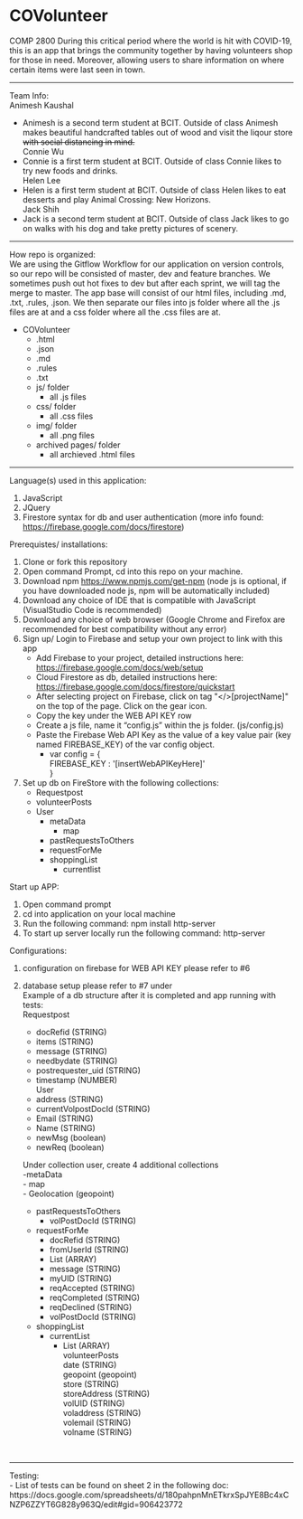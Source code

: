 # COVolunteer
COMP 2800
During this critical period where the world is hit with COVID-19, this is an app that brings the community together by having volunteers shop for those in need. Moreover, allowing users to share information on where certain items were last seen in town.
<hr>

Team Info:<br>
Animesh Kaushal<br>
- Animesh is a second term student at BCIT. Outside of class Animesh makes beautiful handcrafted tables out of wood and visit the liqour store <del>with social distancing in mind.</del><br>
Connie Wu<br>
- Connie is a first term student at BCIT. Outside of class Connie likes to try new foods and drinks.<br>
Helen Lee<br>
- Helen is a first term student at BCIT. Outside of class Helen likes to eat desserts and play Animal Crossing: New Horizons.<br>
Jack Shih<br>
- Jack is a second term student at BCIT. Outside of class Jack likes to go on walks with his dog and take pretty pictures of scenery.<br>
<hr>

How repo is organized:<br>
We are using the Gitflow Workflow for our application on version controls, so our repo will be consisted of master, dev and feature branches. We sometimes push out hot fixes to dev but after each sprint, we will tag the merge to master. The app base will consist of our html files, including .md, .txt, .rules, .json. We then separate our files into js folder where all the .js files are at and a css folder where all the .css files are at.<br>
- COVolunteer<br>
    - .html<br>
    - .json<br>
    - .md<br>
    - .rules<br>
    - .txt<br>
    - js/ folder<br>
        - all .js files<br>
    - css/ folder<br>
        - all .css files<br>
    - img/ folder<br>
        - all .png files<br>
    - archived pages/ folder<br>
        - all archieved .html files<br>
<hr>

Language(s) used in this application: <br>
1. JavaScript<br>
2. JQuery<br>
3. Firestore syntax for db and user authentication (more info found: https://firebase.google.com/docs/firestore)<br>

Prerequistes/ installations:<br>
1. Clone or fork this repository<br>
2. Open command Prompt, cd into this repo on your machine. <br>
3. Download npm https://www.npmjs.com/get-npm (node js is optional, if you have downloaded node js, npm will be automatically included)<br>
4. Download any choice of IDE that is compatible with JavaScript (VisualStudio Code is recommended)<br>
5. Download any choice of web browser (Google Chrome and Firefox are recommended for best compatibility without any error)<br>
6. Sign up/ Login to Firebase and setup your own project to link with this app<br>
    - Add Firebase to your project, detailed instructions here: https://firebase.google.com/docs/web/setup<br>
    - Cloud Firestore as db, detailed instructions here: https://firebase.google.com/docs/firestore/quickstart<br>
    - After selecting project on Firebase, click on tag "</>[projectName]" on the top of the page. Click on the gear icon.<br>
    - Copy the key under the WEB API KEY row<br>
    - Create a js file, name it “config.js” within the js folder. (js/config.js) <br>
    - Paste the Firebase Web API Key as the value of a key value pair (key named FIREBASE_KEY) of the var config object.<br>
        -   var config = {<br>
                FIREBASE_KEY : '[insertWebAPIKeyHere]'<br>
            }<br>
7. Set up db on FireStore with the following collections:<br>
    - Requestpost<br>
    - volunteerPosts<br>
    - User<br>
        - metaData<br>
            - map<br>
        - pastRequestsToOthers<br>
        - requestForMe<br>
        - shoppingList<br>
            - currentlist<br>

Start up APP:<br>
1. Open command prompt<br>
2. cd into application on your local machine<br>
3. Run the following command: npm install http-server<br>
4. To start up server locally run the following command: http-server<br>

Configurations:<br>
1. configuration on firebase for WEB API KEY please refer to #6<br>
2. database setup please refer to #7 under<br>
Example of a db structure after it is completed and app running with tests:<br>
Requestpost<br>
    - docRefid (STRING)<br>
    - items (STRING)<br>
    - message (STRING)<br>
    - needbydate (STRING)<br>
    - postrequester_uid (STRING)<br>
    - timestamp (NUMBER)<br>
User<br>
    - address (STRING)<br>
    - currentVolpostDocId (STRING)<br>
    - Email (STRING)<br>
    - Name (STRING)<br>
    - newMsg (boolean)<br>
    - newReq (boolean)<br>

    Under collection user, create 4 additional collections<br>
    -metaData<br>
        - map	<br>
            - Geolocation (geopoint)<br>
    - pastRequestsToOthers<br>
        - volPostDocId (STRING)<br>
    - requestForMe <br>
        - docRefid (STRING)<br>
        - fromUserId (STRING)<br>
        - List (ARRAY)<br>
        - message (STRING)<br>
        - myUID (STRING)<br>
        - reqAccepted (STRING)<br>
        - reqCompleted (STRING)<br>
        - reqDeclined (STRING)<br>
        - volPostDocId (STRING)<br>
    - shoppingList<br>
        - currentList<br>
            - List (ARRAY)<br>
volunteerPosts<br>
    date (STRING)<br>
    geopoint (geopoint)<br>
    store (STRING)<br>
    storeAddress (STRING)<br>
    volUID (STRING)<br>
    voladdress (STRING)<br>
    volemail (STRING)<br>
    volname (STRING)<br>
<br>
<hr>
Testing:<br>
- List of tests can be found on sheet 2 in the following doc: https://docs.google.com/spreadsheets/d/180pahpnMnETkrxSpJYE8Bc4xCNZP6ZZYT6G828y963Q/edit#gid=906423772
